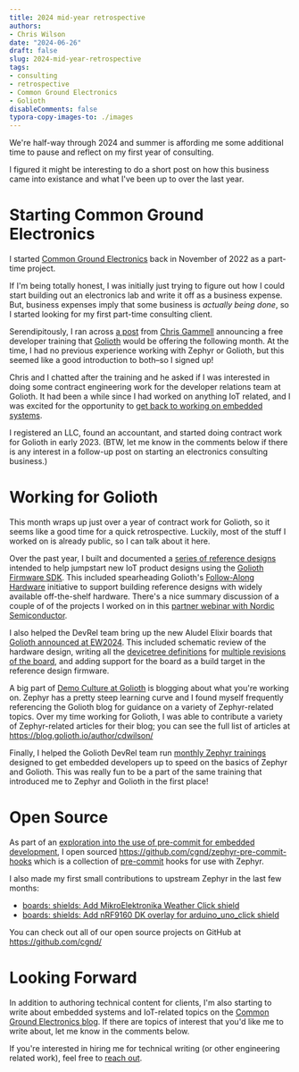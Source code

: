 ```yaml
---
title: 2024 mid-year retrospective
authors:
- Chris Wilson
date: "2024-06-26"
draft: false
slug: 2024-mid-year-retrospective
tags:
- consulting
- retrospective
- Common Ground Electronics
- Golioth
disableComments: false
typora-copy-images-to: ./images
---
```


We're half-way through 2024 and summer is affording me some additional time to pause and reflect on my first year of consulting.

I figured it might be interesting to do a short post on how this business came into existance and what I've been up to over the last year.

# Starting Common Ground Electronics

I started [Common Ground Electronics](https://cgnd.dev/) back in November of 2022 as a part-time project.

If I'm being totally honest, I was initially just trying to figure out how I could start building out an electronics lab and write it off as a business expense. But, business expenses imply that some business is *actually being done*, so I started looking for my first part-time consulting client.

Serendipitously, I ran across [a post](https://chaos.social/@chris_gammell/109389167641322097) from [Chris Gammell](https://chrisgammell.com/) announcing a free developer training that [Golioth](https://golioth.io/) would be offering the following month. At the time, I had no previous experience working with Zephyr or Golioth, but this seemed like a good introduction to both–so I signed up!

Chris and I chatted after the training and he asked if I was interested in doing some contract engineering work for the developer relations team at Golioth. It had been a while since I had worked on anything IoT related, and I was excited for the opportunity to [get back to working on embedded systems](https://x.com/chrismakesstuff/status/1527045357414191104).

I registered an LLC, found an accountant, and started doing contract work for Golioth in early 2023. (BTW, let me know in the comments below if there is any interest in a follow-up post on starting an electronics consulting business.)

# Working for Golioth

This month wraps up just over a year of contract work for Golioth, so it seems like a good time for a quick retrospective. Luckily, most of the stuff I worked on is already public, so I can talk about it here.

Over the past year, I built and documented a [series of reference designs](https://projects.golioth.io) intended to help jumpstart new IoT product designs using the [Golioth Firmware SDK](https://docs.golioth.io/firmware/golioth-firmware-sdk/). This included spearheading Golioth's [Follow-Along Hardware](https://blog.golioth.io/instantly-recreate-sophisticated-iot-designs-with-follow-along-hardware/) initiative to support building reference designs with widely available off-the-shelf hardware. There's a nice summary discussion of a couple of of the projects I worked on in this [partner webinar with Nordic Semiconductor](https://www.youtube.com/watch?v=89Q4VwlqrJk).

I also helped the DevRel team bring up the new Aludel Elixir boards that [Golioth announced at EW2024](https://blog.golioth.io/demos-well-have-at-embedded-world-2024/). This included schematic review of the hardware design, writing all the [devicetree definitions](https://github.com/golioth/golioth-zephyr-boards/tree/main/boards/arm/aludel_elixir) for [multiple revisions of the board](https://blog.golioth.io/managing-board-revisions-in-zephyr/), and adding support for the board as a build target in the reference design firmware.

A big part of [Demo Culture at Golioth](https://blog.golioth.io/demo-culture-at-golioth/) is blogging about what you're working on. Zephyr has a pretty steep learning curve and I found myself frequently referencing the Golioth blog for guidance on a variety of Zephyr-related topics. Over my time working for Golioth, I was able to contribute a variety of Zephyr-related articles for their blog; you can see the full list of articles at https://blog.golioth.io/author/cdwilson/

Finally, I helped the Golioth DevRel team run [monthly Zephyr trainings](https://golioth.io/training-signup) designed to get embedded developers up to speed on the basics of Zephyr and Golioth. This was really fun to be a part of the same training that introduced me to Zephyr and Golioth in the first place!

# Open Source

As part of an [exploration into the use of pre-commit for embedded development](https://cgnd.dev/posts/enforce-zephyr-code-quality-pre-commit/), I open sourced https://github.com/cgnd/zephyr-pre-commit-hooks which is a collection of [pre-commit](https://pre-commit.com/) hooks for use with Zephyr.

I also made my first small contributions to upstream Zephyr in the last few months:

- [boards: shields: Add MikroElektronika Weather Click shield](https://github.com/zephyrproject-rtos/zephyr/pull/71076)
- [boards: shields: Add nRF9160 DK overlay for arduino_uno_click shield](https://github.com/zephyrproject-rtos/zephyr/pull/71106)

You can check out all of our open source projects on GitHub at https://github.com/cgnd/

# Looking Forward

In addition to authoring technical content for clients, I'm also starting to write about embedded systems and IoT-related topics on the [Common Ground Electronics blog](https://cgnd.dev/posts/). If there are topics of interest that you'd like me to write about, let me know in the comments below.

If you're interested in hiring me for technical writing (or other engineering related work), feel free to [reach out](https://cgnd.dev/contact/).
